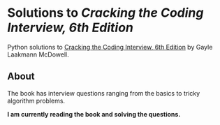 # Solutions to _Cracking the Coding Interview, 6th Edition_

Python solutions to [Cracking the Coding Interview, 6th Edition](http://www.crackingthecodinginterview.com) 
by Gayle Laakmann McDowell.

## About

The book has interview questions ranging from the basics to tricky algorithm problems.

**I am currently reading the book and solving the questions.**